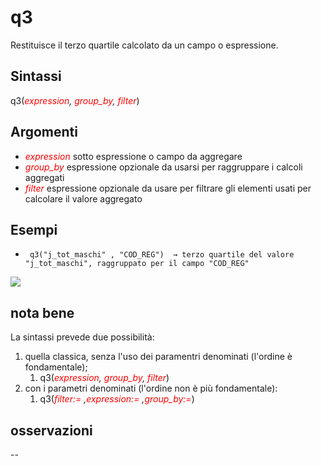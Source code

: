 # q3

Restituisce il terzo quartile calcolato da un campo o espressione.

## Sintassi

q3(_<span style="color:red;">expression</span>, <span style="color:red;">group_by</span>, <span style="color:red;">filter</span>_)

## Argomenti

* _<span style="color:red;">expression</span>_ sotto espressione o campo da aggregare
* _<span style="color:red;">group_by</span>_ espressione opzionale da usarsi per raggruppare i calcoli aggregati
* _<span style="color:red;">filter</span>_ espressione opzionale da usare per filtrare gli elementi usati per calcolare il valore aggregato

## Esempi

* ` q3("j_tot_maschi" , "COD_REG")  → terzo quartile del valore "j_tot_maschi", raggruppato per il campo "COD_REG"`

![](../img/aggregates/q3/q31.png)

## nota bene

La sintassi prevede due possibilità:
1. quella classica, senza l'uso dei paramentri denominati (l'ordine è fondamentale);
    1. q3(_<span style="color:red;">expression</span>, <span style="color:red;">group_by</span>, <span style="color:red;">filter</span>_)
2. con i parametri denominati (l'ordine non è più fondamentale): 
    1. q3(_<span style="color:red;">filter:=</span> ,<span style="color:red;">expression:=</span> ,<span style="color:red;">group_by:=</span>_)

## osservazioni

--
